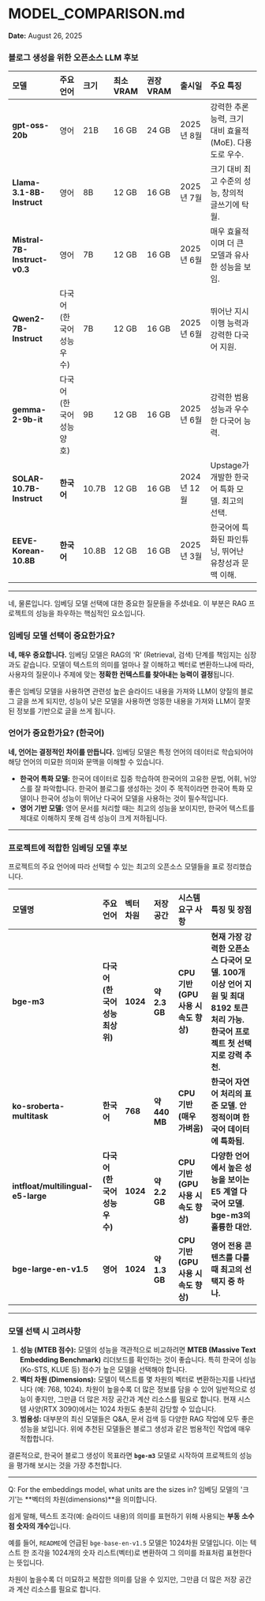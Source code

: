 # MODEL_COMPARISON.md
**Date:** August 26, 2025
### 블로그 생성을 위한 오픈소스 LLM 후보

| 모델 | 주요 언어 | 크기 | 최소 VRAM | 권장 VRAM | 출시일 | 주요 특징 |
| :--- | :--- | :--- | :--- | :--- | :--- | :--- |
| **gpt-oss-20b** | 영어 | 21B | 16 GB | 24 GB | 2025년 8월 | 강력한 추론 능력, 크기 대비 효율적 (MoE). 다용도로 우수. |
| **Llama-3.1-8B-Instruct** | 영어 | 8B | 12 GB | 16 GB | 2025년 7월 | 크기 대비 최고 수준의 성능, 창의적 글쓰기에 탁월. |
| **Mistral-7B-Instruct-v0.3**| 영어 | 7B | 12 GB | 16 GB | 2025년 6월 | 매우 효율적이며 더 큰 모델과 유사한 성능을 보임. |
| **Qwen2-7B-Instruct** | 다국어 (한국어 성능 우수) | 7B | 12 GB | 16 GB | 2025년 6월 | 뛰어난 지시 이행 능력과 강력한 다국어 지원. |
| **gemma-2-9b-it** | 다국어 (한국어 성능 양호) | 9B | 12 GB | 16 GB | 2025년 6월 | 강력한 범용 성능과 우수한 다국어 능력. |
| **SOLAR-10.7B-Instruct** | **한국어** | 10.7B | 12 GB | 16 GB | 2024년 12월 | Upstage가 개발한 한국어 특화 모델. 최고의 선택. |
| **EEVE-Korean-10.8B** | **한국어** | 10.8B | 12 GB | 16 GB | 2025년 3월 | 한국어에 특화된 파인튜닝, 뛰어난 유창성과 문맥 이해. |

---

네, 물론입니다. 임베딩 모델 선택에 대한 중요한 질문들을 주셨네요. 이 부분은 RAG 프로젝트의 성능을 좌우하는 핵심적인 요소입니다.

### 임베딩 모델 선택이 중요한가요?

**네, 매우 중요합니다.** 임베딩 모델은 RAG의 'R' (Retrieval, 검색) 단계를 책임지는 심장과도 같습니다. 모델이 텍스트의 의미를 얼마나 잘 이해하고 벡터로 변환하느냐에 따라, 사용자의 질문이나 주제에 맞는 **정확한 컨텍스트를 찾아내는 능력이 결정**됩니다.

좋은 임베딩 모델을 사용하면 관련성 높은 슬라이드 내용을 가져와 LLM이 양질의 블로그 글을 쓰게 되지만, 성능이 낮은 모델을 사용하면 엉뚱한 내용을 가져와 LLM이 잘못된 정보를 기반으로 글을 쓰게 됩니다.

### 언어가 중요한가요? (한국어)

**네, 언어는 결정적인 차이를 만듭니다.** 임베딩 모델은 특정 언어의 데이터로 학습되어야 해당 언어의 미묘한 의미와 문맥을 이해할 수 있습니다.

* **한국어 특화 모델:** 한국어 데이터로 집중 학습하여 한국어의 고유한 문법, 어휘, 뉘앙스를 잘 파악합니다. 한국어 블로그를 생성하는 것이 주 목적이라면 한국어 특화 모델이나 한국어 성능이 뛰어난 다국어 모델을 사용하는 것이 필수적입니다.
* **영어 기반 모델:** 영어 문서를 처리할 때는 최고의 성능을 보이지만, 한국어 텍스트를 제대로 이해하지 못해 검색 성능이 크게 저하됩니다.

---

### 프로젝트에 적합한 임베딩 모델 후보

프로젝트의 주요 언어에 따라 선택할 수 있는 최고의 오픈소스 모델들을 표로 정리했습니다.

| 모델명 | 주요 언어 | 벡터 차원 | 저장 공간 | 시스템 요구 사항 | 특징 및 장점 |
| :---- | :---- | :---- | :---- | :---- | :---- |
| **bge-m3** | **다국어 (한국어 성능 최상위)** | **1024** | **약 2.3 GB** | **CPU 기반 (GPU 사용 시 속도 향상)** | **현재 가장 강력한 오픈소스 다국어 모델. 100개 이상 언어 지원 및 최대 8192 토큰 처리 가능. 한국어 프로젝트 첫 선택지로 강력 추천.** |
| **ko-sroberta-multitask** | **한국어** | **768** | **약 440 MB** | **CPU 기반 (매우 가벼움)** | **한국어 자연어 처리의 표준 모델. 안정적이며 한국어 데이터에 특화됨.** |
| **intfloat/multilingual-e5-large** | **다국어 (한국어 성능 우수)** | **1024** | **약 2.2 GB** | **CPU 기반 (GPU 사용 시 속도 향상)** | **다양한 언어에서 높은 성능을 보이는 E5 계열 다국어 모델. bge-m3의 훌륭한 대안.** |
| **bge-large-en-v1.5** | **영어** | **1024** | **약 1.3 GB** | **CPU 기반 (GPU 사용 시 속도 향상)** | **영어 전용 콘텐츠를 다룰 때 최고의 선택지 중 하나.** |

---

### 모델 선택 시 고려사항

1.  **성능 (MTEB 점수):** 모델의 성능을 객관적으로 비교하려면 **MTEB (Massive Text Embedding Benchmark)** 리더보드를 확인하는 것이 좋습니다. 특히 한국어 성능(Ko-STS, KLUE 등) 점수가 높은 모델을 선택해야 합니다.
2.  **벡터 차원 (Dimensions):** 모델이 텍스트를 몇 차원의 벡터로 변환하는지를 나타냅니다 (예: 768, 1024). 차원이 높을수록 더 많은 정보를 담을 수 있어 일반적으로 성능이 좋지만, 그만큼 더 많은 저장 공간과 계산 리소스를 필요로 합니다. 현재 시스템 사양(RTX 3090)에서는 1024 차원도 충분히 감당할 수 있습니다.
3.  **범용성:** 대부분의 최신 모델들은 Q&A, 문서 검색 등 다양한 RAG 작업에 모두 좋은 성능을 보입니다. 위에 추천된 모델들은 블로그 생성과 같은 범용적인 작업에 매우 적합합니다.

결론적으로, 한국어 블로그 생성이 목표라면 **`bge-m3`** 모델로 시작하여 프로젝트의 성능을 평가해 보시는 것을 가장 추천합니다.

---
Q: For the embeddings model, what units are the sizes in?
임베딩 모델의 '크기'는 **벡터의 차원(dimensions)**을 의미합니다.

쉽게 말해, 텍스트 조각(예: 슬라이드 내용)의 의미를 표현하기 위해 사용되는 **부동 소수점 숫자의 개수**입니다.

예를 들어, `README`에 언급된 `bge-base-en-v1.5` 모델은 1024차원 모델입니다. 이는 텍스트 한 조각을 1024개의 숫자 리스트(벡터)로 변환하여 그 의미를 좌표처럼 표현한다는 뜻입니다.

차원이 높을수록 더 미묘하고 복잡한 의미를 담을 수 있지만, 그만큼 더 많은 저장 공간과 계산 리소스를 필요로 합니다.

